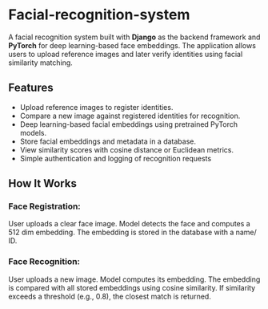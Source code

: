 # Facial-recognition-system
A facial recognition system built with **Django** as the backend framework and **PyTorch** for deep learning-based face embeddings. The application allows users to upload reference images and later verify identities using facial similarity matching.
## Features
- Upload reference images to register identities.
- Compare a new image against registered identities for recognition.
- Deep learning-based facial embeddings using pretrained PyTorch models.
- Store facial embeddings and metadata in a database.
- View similarity scores with cosine distance or Euclidean metrics.
- Simple authentication and logging of recognition requests

## How It Works
### Face Registration:
User uploads a clear face image.
Model detects the face and computes a 512 dim embedding.
The embedding is stored in the database with a name/ ID.
### Face Recognition:
User uploads a new image.
Model computes its embedding.
The embedding is compared with all stored embeddings using cosine similarity.
If similarity exceeds a threshold (e.g., 0.8), the closest match is returned.
